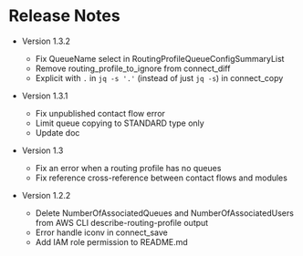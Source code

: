 # Release Notes

- Version 1.3.2
  - Fix QueueName select in RoutingProfileQueueConfigSummaryList
  - Remove routing_profile_to_ignore from connect_diff
  - Explicit with `.` in `jq -s '.'` (instead of just `jq -s`) in connect_copy

- Version 1.3.1
  - Fix unpublished contact flow error
  - Limit queue copying to STANDARD type only
  - Update doc

- Version 1.3
  - Fix an error when a routing profile has no queues
  - Fix reference cross-reference between contact flows and modules

- Version 1.2.2
  - Delete NumberOfAssociatedQueues and NumberOfAssociatedUsers from AWS CLI describe-routing-profile output
  - Error handle iconv in connect_save
  - Add IAM role permission to README.md
